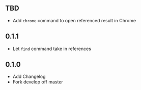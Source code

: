 TBD
---
* Add `chrome` command to open referenced result in Chrome

0.1.1
-----
* Let `find` command take in references

0.1.0
-----
* Add Changelog
* Fork develop off master
